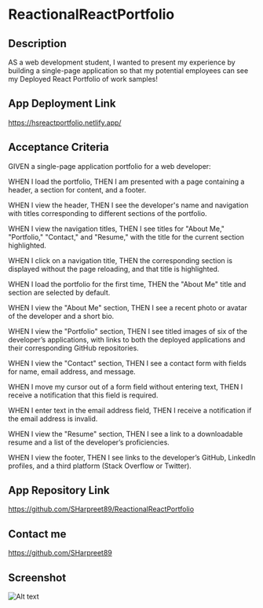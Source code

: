 # ReactionalReactPortfolio
## Description

AS a web development student, I wanted to present my experience by building a single-page application so that my potential employees can see my Deployed React Portfolio of work samples! 

## App Deployment Link

https://hsreactportfolio.netlify.app/


## Acceptance Criteria

GIVEN a single-page application portfolio for a web developer:

WHEN I load the portfolio, THEN I am presented with a page containing a header, a section for content, and a footer.

WHEN I view the header, THEN I see the developer's name and navigation with titles corresponding to different sections of the portfolio.

WHEN I view the navigation titles, THEN I see titles for "About Me," "Portfolio," "Contact," and "Resume," with the title for the current section highlighted.

WHEN I click on a navigation title, THEN the corresponding section is displayed without the page reloading, and that title is highlighted.

WHEN I load the portfolio for the first time, THEN the "About Me" title and section are selected by default.

WHEN I view the "About Me" section, THEN I see a recent photo or avatar of the developer and a short bio.

WHEN I view the "Portfolio" section, THEN I see titled images of six of the developer’s applications, with links to both the deployed applications and their corresponding GitHub repositories.

WHEN I view the "Contact" section, THEN I see a contact form with fields for name, email address, and message.

WHEN I move my cursor out of a form field without entering text, THEN I receive a notification that this field is required.

WHEN I enter text in the email address field, THEN I receive a notification if the email address is invalid.

WHEN I view the "Resume" section, THEN I see a link to a downloadable resume and a list of the developer’s proficiencies.

WHEN I view the footer, THEN I see links to the developer’s GitHub, LinkedIn profiles, and a third platform (Stack Overflow or Twitter).


## App Repository Link

https://github.com/SHarpreet89/ReactionalReactPortfolio

## Contact me

https://github.com/SHarpreet89

## Screenshot

![Alt text](./Assets/App-image.png)
